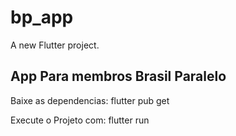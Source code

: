 # bp_app

A new Flutter project.

## App Para membros Brasil Paralelo

Baixe as dependencias:
flutter pub get

Execute o Projeto com:
flutter run